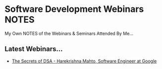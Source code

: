 # Software Development Webinars NOTES
My Own NOTES of the Webinars &amp; Seminars Attended By Me...

## Latest Webinars...

- [The Secrets of DSA - Harekrishna Mahto, Software Engineer at Google](https://github.com/AnshSinghSonkhia/My-Software-Development-Webinars-NOTES/blob/main/2022/Secrets-of-DSA---Newton%20School---06-10-22.md)
